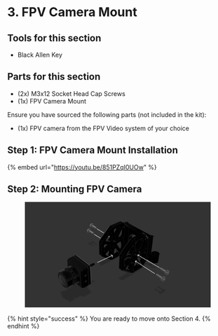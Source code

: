 # 3. FPV Camera Mount

## Tools for this section

* Black Allen Key

## Parts for this section

* (2x) M3x12 Socket Head Cap Screws
* (1x) FPV Camera Mount

Ensure you have sourced the following parts (not included in the kit):

* (1x) FPV camera from the FPV Video system of your choice



## Step 1: FPV Camera Mount Installation

{% embed url="https://youtu.be/851PZqI0UOw" %}

## Step 2: Mounting FPV Camera

<figure><img src="../../../../.gitbook/assets/124swr.png" alt=""><figcaption></figcaption></figure>

{% hint style="success" %}
You are ready to move onto Section 4.
{% endhint %}
